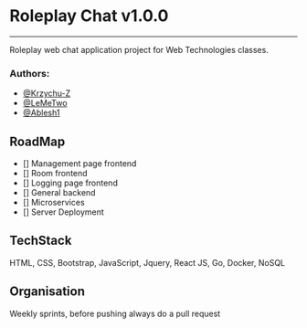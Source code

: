 # Roleplay Chat v1.0.0
---------------------
Roleplay web chat application project for Web Technologies classes.

### Authors:
- [@Krzychu-Z](https://github.com/Krzychu-Z)
- [@LeMeTwo](https://github.com/LeMeTwo)
- [@Ablesh1](https://github.com/Ablesh1)

## RoadMap
- [] Management page frontend
- [] Room frontend
- [] Logging page frontend
- [] General backend
- [] Microservices
- [] Server Deployment

## TechStack
HTML, CSS, Bootstrap, JavaScript, Jquery, React JS, Go, Docker, NoSQL

## Organisation
Weekly sprints, before pushing always do a pull request